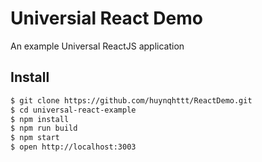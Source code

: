 # Universial React Demo
An example Universal ReactJS application

## Install
```sh
$ git clone https://github.com/huynqhttt/ReactDemo.git
$ cd universal-react-example
$ npm install
$ npm run build
$ npm start
$ open http://localhost:3003
```
